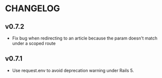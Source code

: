 # CHANGELOG

## v0.7.2

- Fix bug when redirecting to an article because the param doesn't match under a scoped route

## v0.7.1

- Use request.env to avoid deprecation warning under Rails 5.
